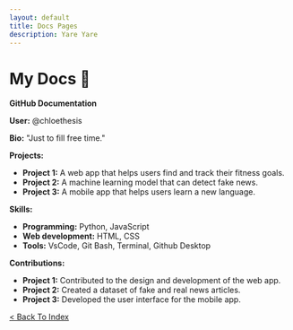```yaml
---
layout: default
title: Docs Pages
description: Yare Yare
---
```


# My Docs 📜

**GitHub Documentation**

**User:** @chloethesis

**Bio:** "Just to fill free time."

**Projects:**

* **Project 1:** A web app that helps users find and track their fitness goals.
* **Project 2:** A machine learning model that can detect fake news.
* **Project 3:** A mobile app that helps users learn a new language.

**Skills:**

* **Programming:** Python, JavaScript
* **Web development:** HTML, CSS
* **Tools:** VsCode, Git Bash, Terminal, Github Desktop

**Contributions:**

* **Project 1:** Contributed to the design and development of the web app.
* **Project 2:** Created a dataset of fake and real news articles.
* **Project 3:** Developed the user interface for the mobile app.

[< Back To Index](../)
